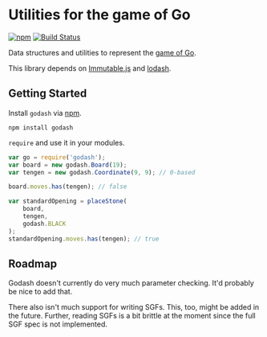 # Utilities for the game of Go

[![npm](https://img.shields.io/npm/v/godash.svg)][npm]
[![Build Status](https://travis-ci.org/duckpunch/godash.svg)][ci]

Data structures and utilities to represent the [game of Go][go].

This library depends on [Immutable.js][immutable] and [lodash][lodash].

## Getting Started

Install `godash` via [npm][npm].

    npm install godash

`require` and use it in your modules.

```javascript
var go = require('godash');
var board = new godash.Board(19);
var tengen = new godash.Coordinate(9, 9); // 0-based

board.moves.has(tengen); // false

var standardOpening = placeStone(
    board,
    tengen,
    godash.BLACK
);
standardOpening.moves.has(tengen); // true
```

## Roadmap

Godash doesn't currently do very much parameter checking.  It'd probably be
nice to add that.

There also isn't much support for writing SGFs.  This, too, might be added in
the future.  Further, reading SGFs is a bit brittle at the moment since the
full SGF spec is not implemented.

[go]: https://en.wikipedia.org/wiki/Go_%28game%29
[immutable]: http://facebook.github.io/immutable-js/
[lodash]: https://lodash.com/
[npm]: https://www.npmjs.com/package/godash
[ci]: https://travis-ci.org/duckpunch/godash
